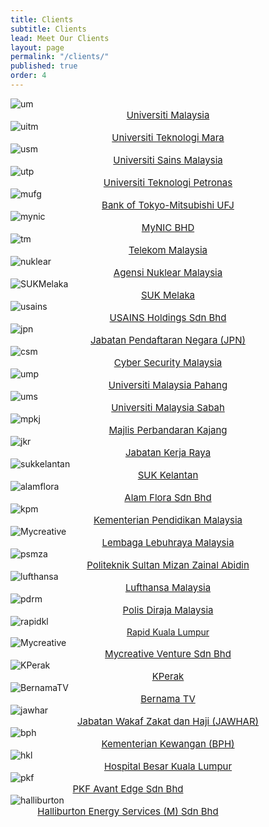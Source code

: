 ```yaml
---
title: Clients
subtitle: Clients
lead: Meet Our Clients
layout: page
permalink: "/clients/"
published: true
order: 4
---
```


<div class="card-deck mb-3">
  <div class="card">
    <img class="card-img-top" src="/assets/images/clients/um.jpg" class="img-fluid w-75" alt="um">
    <center class="card-title" style="font-size: 15px;"><a href="https://um.edu.my/" target="_blank">Universiti Malaysia</a></center>
  </div>
  <div class="card">
    <img class="card-img-top" src="/assets/images/clients/uitm.jpg" class="img-fluid w-75" alt="uitm">
    <center class="card-title" style="font-size: 15px;"><a href="http://www.uitm.edu.my/index.php/en/" target="_blank">Universiti Teknologi Mara</a></center>
  </div>
  <div class="card">
    <img class="card-img-top" src="/assets/images/clients/usm.jpg" class="img-fluid w-75" alt="usm">
    <center class="card-title" style="font-size: 15px;"><a href="http://www.usm.my/index.php/en/" target="_blank">Universiti Sains Malaysia</a></center>
  </div>
  <div class="card">
    <img class="card-img-top" src="/assets/images/clients/utp.jpg" class="img-fluid w-75" alt="utp">
    <center class="card-title" style="font-size: 15px;"><a href="https://www.utp.edu.my/SitePages/Home.aspx" target="_blank">Universiti Teknologi Petronas</a></center>
  </div>
  <div class="card">
    <img class="card-img-top" src="/assets/images/clients/mufg.jpg" class="img-fluid w-75" alt="mufg">
    <center class="card-title" style="font-size: 15px;"><a href="http://www.bk.mufg.jp/global/" target="_blank">Bank of Tokyo-Mitsubishi UFJ</a></center>
  </div>
  <div class="card">
    <img class="card-img-top" src="/assets/images/clients/mynic.png" class="img-fluid w-75" alt="mynic">
    <center class="card-title" style="font-size: 15px;"><a href="https://www.mynic.my/en/" target="_blank">MyNIC BHD</a></center>
  </div>
</div>
<div class="card-deck mb-3">
  <div class="card">
    <img class="card-img-top" src="/assets/images/clients/tm.png" class="img-fluid w-75" alt="tm">
    <center class="card-title" style="font-size: 15px;"><a href="https://www.tm.com.my/Pages/Home.aspx" target="_blank">Telekom Malaysia</a></center>
  </div>
  <div class="card">
    <img class="card-img-top" src="/assets/images/clients/nuklear.jpg" class="img-fluid w-75" alt="nuklear">
    <center class="card-title" style="font-size: 15px;"><a href="http://www.nuclearmalaysia.gov.my/malay/" target="_blank">Agensi Nuklear Malaysia</a></center>
  </div>
  <div class="card">
    <img class="card-img-top" src="/assets/images/clients/SUK_Melaka.png" class="img-fluid w-75" alt="SUKMelaka">
    <center class="card-title" style="font-size: 15px;"><a href="https://www.melaka.gov.my/ms/kerajaan/jabatan-ketua-menteri-melaka/pejabat-setiausaha-kerajaan/pejabat-setiausaha-kerajaan" target="_blank">SUK Melaka</a></center>
  </div>
  <div class="card">
    <img class="card-img-top" src="/assets/images/clients/usains.png" class="img-fluid w-75" alt="usains">
    <center class="card-title" style="font-size: 15px;"><a href="http://www.usainsgroup.com/" target="_blank">USAINS Holdings Sdn Bhd</a></center>
  </div>
  <div class="card">
    <img class="card-img-top" src="/assets/images/clients/jpn.png" class="img-fluid w-75" alt="jpn">
    <center class="card-title" style="font-size: 15px;"><a href="http://www.jpn.gov.my/" target="_blank">Jabatan Pendaftaran Negara (JPN)</a></center>
  </div>
  <div class="card">
    <img class="card-img-top" src="/assets/images/clients/csm.png" class="img-fluid w-75" alt="csm">
    <center class="card-title" style="font-size: 15px;"><a href="http://www.cybersecurity.my/en/index.html" target="_blank">Cyber Security Malaysia</a></center>
  </div>
</div>
<div class="card-deck mb-3">
  <div class="card">
    <img class="card-img-top" src="/assets/images/clients/ump.png" class="img-fluid w-75" alt="ump">
    <center class="card-title" style="font-size: 15px;"><a href="http://www.ump.edu.my/" target="_blank">Universiti Malaysia Pahang</a></center>
  </div>
   <div class="card">
    <img class="card-img-top" src="/assets/images/clients/ums.png" class="img-fluid w-75" alt="ums">
    <center class="card-title" style="font-size: 15px;"><a href="http://www.ums.edu.my/v5/" target="_blank">Universiti Malaysia Sabah</a></center>
  </div>
  <div class="card">
    <img class="card-img-top" src="/assets/images/clients/mpkj.png" class="img-fluid w-75" alt="mpkj">
    <center class="card-title" style="font-size: 15px;"><a href="http://www.mpkj.gov.my/" target="_blank">Majlis Perbandaran Kajang</a></center>
  </div>
  <div class="card">
    <img class="card-img-top" src="/assets/images/clients/jkr.png" class="img-fluid w-75" alt="jkr">
    <center class="card-title" style="font-size: 15px;"><a href="https://www.jkr.gov.my/" target="_blank">Jabatan Kerja Raya</a></center>
  </div>
  <div class="card">
    <img class="card-img-top" src="/assets/images/clients/suk_kelantan.png" class="img-fluid w-75" alt="sukkelantan">
    <center class="card-title" style="font-size: 15px;"><a href="http://www.kelantan.gov.my/index.php/ms/" target="_blank">SUK Kelantan</a></center>
  </div>
  <div class="card">
    <img class="card-img-top" src="/assets/images/clients/alamflora.png" class="img-fluid w-75" alt="alamflora">
    <center class="card-title" style="font-size: 15px;"><a href="http://www.alamflora.com.my/" target="_blank">Alam Flora Sdn Bhd</a></center>
  </div>
</div>
<div class="card-deck mb-3">
  <div class="card">
    <img class="card-img-top" src="/assets/images/clients/kpm.png" class="img-fluid w-75" alt="kpm">
    <center class="card-title" style="font-size: 15px;"><a href="https://www.moe.gov.my/index.php/my/" target="_blank">Kementerian Pendidikan Malaysia</a></center>
  </div>
  <div class="card">
    <img class="card-img-top" src="/assets/images/clients/llm.png" class="img-fluid w-75" alt="Mycreative">
    <center class="card-title" style="font-size: 15px;"><a href="http://www.llm.gov.my/" target="_blank">Lembaga Lebuhraya Malaysia</a></center>
  </div>
  <div class="card">
    <img class="card-img-top" src="/assets/images/clients/psmza.png" class="img-fluid w-75" alt="psmza">
    <center class="card-title" style="font-size: 15px;"><a href="http://www.psmza.edu.my/" target="_blank">Politeknik Sultan Mizan Zainal Abidin</a></center>
  </div>
  <div class="card">
    <img class="card-img-top" src="/assets/images/clients/lufthansa.png" class="img-fluid w-75" alt="lufthansa">
    <center class="card-title" style="font-size: 15px;"><a href="http://www.lufthansa.com/my/en/Homepage" target="_blank">Lufthansa Malaysia</a></center>
  </div>
  <div class="card">
    <img class="card-img-top" src="/assets/images/clients/pdrm.png" class="img-fluid w-75" alt="pdrm">
    <center class="card-title" style="font-size: 15px;"><a href="https://www.rmp.gov.my/" target="_blank">Polis Diraja Malaysia</a></center>
  </div>
  <div class="card">
    <img class="card-img-top" src="/assets/images/clients/rapidkl.png" class="img-fluid w-75" alt="rapidkl">
    <center class="card-title" style="font-size 15px;"><a href="https://www.myrapid.com.my/" target="_blank">Rapid Kuala Lumpur</a></center>
  </div>
</div>
<div class="card-deck mb-3">
  <div class="card">
    <img class="card-img-top" src="/assets/images/clients/mycreative.jpg" class="img-fluid w-75" alt="Mycreative">
    <center class="card-title" style="font-size: 15px;"><a href="http://www.mycreative.com.my/" target="_blank">Mycreative Venture Sdn Bhd</a></center>
  </div>
  <div class="card">
    <img class="card-img-top" src="/assets/images/clients/kperak.png" class="img-fluid w-75" alt="KPerak">
    <center class="card-title" style="font-size: 15px;"><a href="http://www.kperak.com.my/" target="_blank">KPerak</a></center>
  </div>
  <div class="card">
    <img class="card-img-top" src="/assets/images/clients/bernama.png" class="img-fluid w-75" alt="BernamaTV">
    <center class="card-title" style="font-size: 15px;"><a href="http://webtv.bernama.com/v2/" target="_blank">Bernama TV</a></center>
  </div>
  <div class="card">
    <img class="card-img-top" src="/assets/images/clients/jawhar.jpg" class="img-fluid w-75" alt="jawhar">
    <center class="card-title" style="font-size: 15px;"><a href="http://www.jawhar.gov.my/" target="_blank">Jabatan Wakaf Zakat dan Haji (JAWHAR)</a></center>
  </div>
  <div class="card">
    <img class="card-img-top" src="/assets/images/clients/bph.png" class="img-fluid w-75" alt="bph">
    <center class="card-title" style="font-size: 15px;"><a href="http://www.bph.gov.my/sbbphv2/c/?rndId=1508383003022" target="_blank">Kementerian Kewangan (BPH)</a></center>
  </div>
  <div class="card">
    <img class="card-img-top" src="/assets/images/clients/hkl.png" class="img-fluid w-75" alt="hkl">
    <center class="card-title" style="font-size: 15px;"><a href="http://www.hkl.gov.my/index.php" target="_blank">Hospital Besar Kuala Lumpur</a></center>
  </div>
</div>
  <div class="card-deck mb-3" style="max-width: 23.5rem;">
  <div class="card">
    <img class="card-img-top" src="/assets/images/clients/pkf.png" class="img-fluid w-75" alt="pkf">
    <center class="card-title" style="font-size: 15px;"><a href="http://www.pkf.com/" target="_blank">PKF Avant Edge Sdn Bhd</a></center>
  </div>
  <div class="card">
    <img class="card-img-top" src="/assets/images/clients/halliburton.png" class="img-fluid w-75" alt="halliburton">
    <center class="card-title" style="font-size: 15px;"><a href="http://www.halliburton.com/en-US/default.page" target="_blank">Halliburton Energy Services (M) Sdn Bhd</a></center>
  </div>
</div>


